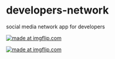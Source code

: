 # developers-network
social media network app for developers

<a href="https://imgflip.com/gif/2hedn9"><img src="https://i.imgflip.com/2hedn9.gif" title="made at imgflip.com"/></a>


<a href="https://ezgif.com/gif/ezgif-1-adacc554d8"><img src="https://im.ezgif.com/tmp/ezgif-1-adacc554d8.gif" title="made at imgflip.com"/></a>
